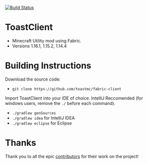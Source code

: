 [![Build Status](https://jenkins.wnuke.dev/job/toast/job/fabric-client/job/kotlin/badge/icon)](https://jenkins.wnuke.dev/job/toast/job/fabric-client/job/kotlin/)
# ToastClient
 
 - Minecraft Utility mod using Fabric.
 - Versions 1.16.1, 1.15.2, 1.14.4
 
 # Building Instructions
 
Download the source code:
 - `git clone https://github.com/toastmc/fabric-client`

Import ToastClient into your IDE of choice. IntelliJ Reccomended (for windows users, remove the `./` before each command).
- `./gradlew genSources`
- `./gradlew idea` for IntelliJ IDEA
- `./gradlew eclipse` for Eclipse

# Thanks

Thank you to all the epic [contributors](https://github.com/RemainingToast/ToastClient/graphs/contributors) for their work on the project!
